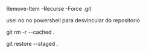 Remove-Item -Recurse -Force .git


usei no no powershell para desvincular do repositorio

git rm -r --cached .

git restore --staged .